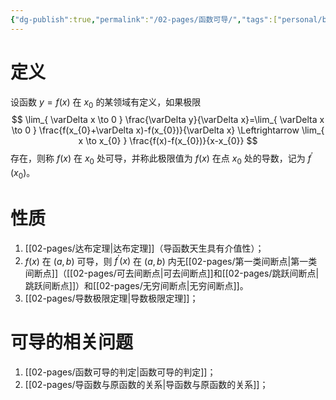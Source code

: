 ```yaml
---
{"dg-publish":true,"permalink":"/02-pages/函数可导/","tags":["personal/blog","高等数学/导数"]}
---
```


# 定义
设函数 $\displaystyle y=f(x)$ 在 $\displaystyle x_{0}$ 的某领域有定义，如果极限
$$
\lim_{ \varDelta x \to 0 } \frac{\varDelta y}{\varDelta x}=\lim_{ \varDelta x \to 0 } \frac{f(x_{0}+\varDelta x)-f(x_{0})}{\varDelta x} \Leftrightarrow \lim_{ x \to x_{0} } \frac{f(x)-f(x_{0})}{x-x_{0}}
$$
存在，则称 $\displaystyle f(x)$ 在 $\displaystyle x_{0}$ 处可导，并称此极限值为 $\displaystyle f(x)$ 在点 $\displaystyle x_{0}$ 处的导数，记为 $\displaystyle f^{\prime}(x_{0})$。

#  性质
1. [[02-pages/达布定理\|达布定理]]（导函数天生具有介值性）；
2. $\displaystyle f(x)$ 在 $\displaystyle (a,b)$ 可导，则 $\displaystyle f^{\prime}(x)$ 在 $\displaystyle (a,b)$ 内无[[02-pages/第一类间断点\|第一类间断点]]（[[02-pages/可去间断点\|可去间断点]]和[[02-pages/跳跃间断点\|跳跃间断点]]）和[[02-pages/无穷间断点\|无穷间断点]]。
3. [[02-pages/导数极限定理\|导数极限定理]]；


# 可导的相关问题
1. [[02-pages/函数可导的判定\|函数可导的判定]]；
2. [[02-pages/导函数与原函数的关系\|导函数与原函数的关系]]；

